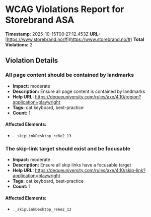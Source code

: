 # WCAG Violations Report for Storebrand ASA

**Timestamp:** 2025-10-15T00:27:12.453Z
**URL:** [https://www.storebrand.no/#](https://www.storebrand.no/#)
**Total Violations:** 2

## Violation Details

### All page content should be contained by landmarks

- **Impact:** moderate
- **Description:** Ensure all page content is contained by landmarks
- **Help URL:** https://dequeuniversity.com/rules/axe/4.10/region?application=playwright
- **Tags:** cat.keyboard, best-practice
- **Count:** 1

#### Affected Elements:

- `._skipLinkDesktop_re6e2_13`

### The skip-link target should exist and be focusable

- **Impact:** moderate
- **Description:** Ensure all skip links have a focusable target
- **Help URL:** https://dequeuniversity.com/rules/axe/4.10/skip-link?application=playwright
- **Tags:** cat.keyboard, best-practice
- **Count:** 1

#### Affected Elements:

- `._skipLinkDesktop_re6e2_13`
